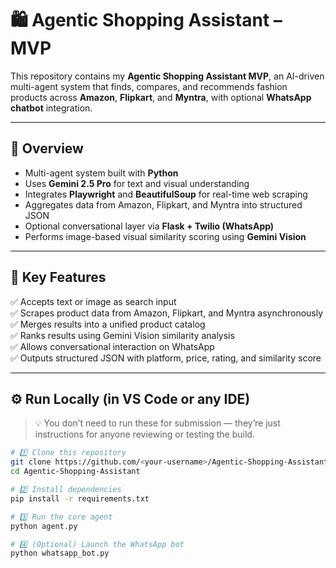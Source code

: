 # 🛍️ Agentic Shopping Assistant – MVP

This repository contains my **Agentic Shopping Assistant MVP**, an AI-driven multi-agent system that finds, compares, and recommends fashion products across **Amazon**, **Flipkart**, and **Myntra**, with optional **WhatsApp chatbot** integration.

---

## 🧠 Overview
- Multi-agent system built with **Python**  
- Uses **Gemini 2.5 Pro** for text and visual understanding  
- Integrates **Playwright** and **BeautifulSoup** for real-time web scraping  
- Aggregates data from Amazon, Flipkart, and Myntra into structured JSON  
- Optional conversational layer via **Flask + Twilio (WhatsApp)**  
- Performs image-based visual similarity scoring using **Gemini Vision**

---

## 🧩 Key Features
✅ Accepts text or image as search input  
✅ Scrapes product data from Amazon, Flipkart, and Myntra asynchronously  
✅ Merges results into a unified product catalog  
✅ Ranks results using Gemini Vision similarity analysis  
✅ Allows conversational interaction on WhatsApp  
✅ Outputs structured JSON with platform, price, rating, and similarity score  

---

## ⚙️ Run Locally (in VS Code or any IDE)

> 💡 You don’t need to run these for submission — they’re just instructions for anyone reviewing or testing the build.

```bash
# 1️⃣ Clone this repository
git clone https://github.com/<your-username>/Agentic-Shopping-Assistant.git
cd Agentic-Shopping-Assistant

# 2️⃣ Install dependencies
pip install -r requirements.txt

# 3️⃣ Run the core agent
python agent.py

# 4️⃣ (Optional) Launch the WhatsApp bot
python whatsapp_bot.py
